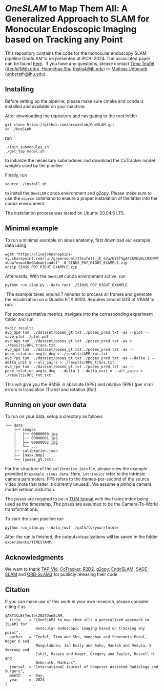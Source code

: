 # *OneSLAM* to Map Them All: A Generalized Approach to SLAM for Monocular Endoscopic Imaging based on Tracking any Point

This repository contains the code for the monocular endoscopy SLAM pipeline *OneSLAM* to be presented at IPCAI 2024. The associated paper can be found [here](https://link.springer.com/article/10.1007/s11548-024-03171-6).  If you have any questions, please contact [Timo Teufel](https://www.linkedin.com/in/timo-teufel-b00365247/) (tteufel1@jh.edu), [Hongchao Shu](https://en.wikipedia.org/wiki/Personal_web_page) (hshu4@jh.edu) or [Mathias Unberath](https://engineering.jhu.edu/faculty/mathias-unberath/) (unberath@jhu.edu). 

## Installing

Before setting up the pipeline, please make sure cmake and conda is installed and available on your machine.
 
After downloading the repository and navigating to the root folder

```
git clone https://github.com/arcadelab/OneSLAM.git
cd ./OneSLAM
```

run 

```
./init_submodules.sh
./get_tap_model.sh
```

to initialize the necessary submodules and download the CoTracker model weights used by the pipeline.

Finally, run

```
source ./install.sh
```

to install the `OneSLAM` conda environment and g2opy. Please make sure to use the `source` command to ensure a proper installation of the latter into the conda environment.

The installation process was tested on Ubuntu 20.04.6 LTS.

## Minimal example

To run a minimal example on sinus anatomy, first download our example data using 

```
wget "https://livejohnshopkins-my.sharepoint.com/:u:/g/personal/tteufel1_jh_edu/EYSTSgAF2kVBgWzcMANPVTUBMSN5vzUsMHUqZ2gA4-vUuw?e=wat8oQ&download=1" -O SINUS_P07_RIGHT_EXAMPLE.zip
unzip SINUS_P07_RIGHT_EXAMPLE.zip
```

Afterwards, With the `OneSLAM` conda environment active, run

```
python run_slam.py --data_root ./SINUS_P07_RIGHT_EXAMPLE
```
 The example takes around 7 minutes to process all frames and generate the visualization on a Quadro RTX 6000. Requires around 5GB of VRAM to run.

For some quantative metrics, navigate into the corresponding experiment folder and run
```
mkdir results
evo_ape tum  ./dataset/poses_gt.txt ./poses_pred.txt -as --plot --save_plot ./plot.pdf 
evo_ape tum  ./dataset/poses_gt.txt ./poses_pred.txt -as > ./results/APE_trans.txt
evo_ape tum  ./dataset/poses_gt.txt ./poses_pred.txt -as --pose_relation angle_deg > ./results/APE_rot.txt
evo_rpe tum  ./dataset/poses_gt.txt ./poses_pred.txt -as --delta 1 --delta_unit m --all_pairs > ./results/RPE_trans.txt
evo_rpe tum  ./dataset/poses_gt.txt ./poses_pred.txt -as --pose_relation angle_deg  --delta 1 --delta_unit m --all_pairs > ./results/RPE_rot.txt
```
This will give you the RMSE in absolute (APE) and relative (RPE) (per mm) errors in translation (Trans) and rotation (Rot). 

## Running on your own data

To run on your data, setup a directory as follows

```
└── data
    ├── images
    │   ├── 00000000.jpg
    │   ├── 00000001.jpg
    │   ├── 00000002.jpg
    │   └── ...
    ├── calibration.json
    ├── [mask.bmp]
    └── [poses_gt.txt]
```

For the structure of the `calibration.json` file, please view the example provided in `example_sinus_data`. Here, `intrinsics` refer to the intrinsic camera parameters, FPS refers to the frames-per-second of the source video (note that latter is currently unused). We assume a pinhole camera model without distortion. 

The poses are required to be in [TUM format](https://github.com/MichaelGrupp/evo/wiki/Formats#tum---tum-rgb-d-dataset-trajectory-format) with the frame index being used as the timestamp. The poses are assumed to be the Camera-To-World transformations.

To start the slam pipeline run

```
python run_slam.py --data_root ./path/to/your/folder
```

After the run is finished, the output+visualizations will be saved in the folder `experiments/TIMESTAMP`.

## Acknowledgments

We want to thank [TAP-Vid](https://tapvid.github.io/), [CoTracker](https://co-tracker.github.io/), [R2D2](https://github.com/naver/r2d2),  [g2opy](https://github.com/uoip/g2opy), [EndoSLAM](https://github.com/CapsuleEndoscope/EndoSLAM/tree/master), [SAGE-SLAM](https://github.com/lppllppl920/SAGE-SLAM) and [ORB-SLAM3](https://github.com/UZ-SLAMLab/ORB_SLAM3) for publicly releasing their code.

## Citation

If you can make use of this work in your own research, please consider citing it as

```
@ARTICLE{Teufel2024OneSLAM,
  title    = "{OneSLAM} to map them all: a generalized approach to {SLAM} for
              monocular endoscopic imaging based on tracking any point",
  author   = "Teufel, Timo and Shu, Hongchao and Soberanis-Mukul, Roger D and
              Mangulabnan, Jan Emily and Sahu, Manish and Vedula, S Swaroop and
              Ishii, Masaru and Hager, Gregory and Taylor, Russell H and
              Unberath, Mathias",
  journal  = "International Journal of Computer Assisted Radiology and Surgery",
  month    =  may,
  year     =  2024
}
```
